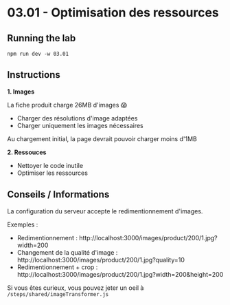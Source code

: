 # 03.01 - Optimisation des ressources

## Running the lab

```
npm run dev -w 03.01
```

## Instructions

**1. Images**

La fiche produit charge 26MB d'images 😱

- Charger des résolutions d'image adaptées
- Charger uniquement les images nécessaires

Au chargement initial, la page devrait pouvoir charger moins d'1MB

**2. Ressouces**

- Nettoyer le code inutile
- Optimiser les ressources

## Conseils / Informations

La configuration du serveur accepte le redimentionnement d'images.

Exemples :

- Redimentionnement : http://localhost:3000/images/product/200/1.jpg?width=200
- Changement de la qualité d'image : http://localhost:3000/images/product/200/1.jpg?quality=10
- Redimentionnement + crop : http://localhost:3000/images/product/200/1.jpg?width=200&height=200

Si vous êtes curieux, vous pouvez jeter un oeil à `/steps/shared/imageTransformer.js`
